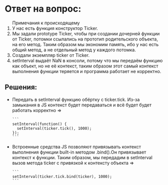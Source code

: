 <h1>Ответ на вопрос:</h1>

<ol>Примечания к происходящему
  <li>У нас есть функция конструктор Ticker.</li>
  <li>
    Мы задали prototype Ticker, чтобы при создании дочерней функции от Ticker, потомки
    ссылались на прототип родительского объекта, на его метод. Таким образом мы экономим память,
    ибо у нас есть общий метод, а не отдельный метод у каждого потомка.
  </li>
  <li>Создали экземпляр ticker от Ticker.</li>
  <liПередали метод .tick в setInterval с интервалом в 1 секунду.</li>
  <li>
    setInterval выдаёт NaN в консоли, потому что мы передаём функцию как объект, но не её контекст,
    таким образом этот самый контекст выполнения функции теряется и программа работает не корректно.
  </li>
</ol>

<h2>Решения:</h2>
<ul>
  <li>
    Передать в setInterval функцию обёртку с ticker.tick. Из-за замыкания в JS контекст будет передаваться и
    всё будет будет работать корректно =>
    
    ```
    setInterval(function() {
      setInterval(ticker.tick(), 1000);
    });
    ```
    
  </li>
  <li>
    Встроенные средства JS позволяют привязывать контекст выполнения функции built-in методом .bind().Он привязывает контекст к функции.
    Таким образом, мы передадим в setInterval вызов метода ticker с привязкой к контексту объекта =>
  
    ```
    setInterval(ticker.tick.bind(ticker), 1000);
    ```
    
  </li>
</ul>
